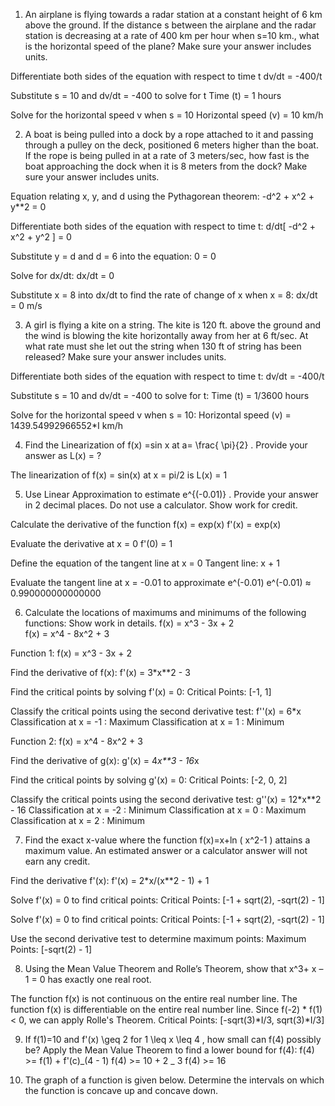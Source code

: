 1. An airplane is flying towards a radar station at a constant height of 6 km above the ground. If the distance s between the airplane and the radar station is decreasing at a rate of 400 km per hour when s=10 km., what is the horizontal speed of the plane? Make sure your answer includes units.

Differentiate both sides of the equation with respect to time t
dv/dt = -400/t

Substitute s = 10 and dv/dt = -400 to solve for t
Time (t) = 1 hours

Solve for the horizontal speed v when s = 10
Horizontal speed (v) = 10 km/h

2. A boat is being pulled into a dock by a rope attached to it and passing through a pulley on the deck, positioned 6 meters higher than the boat. If the rope is being pulled in at a rate of 3 meters/sec, how fast is the boat approaching the dock when it is 8 meters from the dock? Make sure your answer includes units.

Equation relating x, y, and d using the Pythagorean theorem:
-d^2 + x^2 + y\*\*2 = 0

Differentiate both sides of the equation with respect to time t:
d/dt[ -d^2 + x^2 + y^2 ] = 0

Substitute y = d and d = 6 into the equation:
0 = 0

Solve for dx/dt:
dx/dt = 0

Substitute x = 8 into dx/dt to find the rate of change of x when x = 8:
dx/dt = 0 m/s

3. A girl is flying a kite on a string. The kite is 120 ft. above the ground and the wind is blowing the kite horizontally away from her at 6 ft/sec. At what rate must she let out the string when 130 ft of string has been released? Make sure your answer includes units.

Differentiate both sides of the equation with respect to time t:
dv/dt = -400/t

Substitute s = 10 and dv/dt = -400 to solve for t:
Time (t) = 1/3600 hours

Solve for the horizontal speed v when s = 10:
Horizontal speed (v) = 1439.54992966552\*I km/h

4. Find the Linearization of f(x) =sin x at a= \frac{ \pi}{2} . Provide your answer as L(x) = ?

The linearization of f(x) = sin(x) at x = pi/2 is L(x) = 1

5. Use Linear Approximation to estimate e^{(-0.01)} . Provide your answer in 2 decimal places. Do not use a calculator. Show work for credit.

Calculate the derivative of the function f(x) = exp(x)
f'(x) = exp(x)

Evaluate the derivative at x = 0
f'(0) = 1

Define the equation of the tangent line at x = 0
Tangent line: x + 1

Evaluate the tangent line at x = -0.01 to approximate e^(-0.01)
e^(-0.01) ≈ 0.990000000000000

6. Calculate the locations of maximums and minimums of the following functions: Show work in details.
   f(x) = x^3 - 3x + 2  
   f(x) = x^4 - 8x^2 + 3

Function 1: f(x) = x^3 - 3x + 2

Find the derivative of f(x):
f'(x) = 3\*x\*\*2 - 3

Find the critical points by solving f'(x) = 0:
Critical Points: [-1, 1]

Classify the critical points using the second derivative test:
f''(x) = 6\*x
Classification at x = -1 : Maximum
Classification at x = 1 : Minimum

Function 2: f(x) = x^4 - 8x^2 + 3

Find the derivative of g(x):
g'(x) = 4*x\*\*3 - 16*x

Find the critical points by solving g'(x) = 0:
Critical Points: [-2, 0, 2]

Classify the critical points using the second derivative test:
g''(x) = 12\*x\*\*2 - 16
Classification at x = -2 : Minimum
Classification at x = 0 : Maximum
Classification at x = 2 : Minimum

7. Find the exact x-value where the function f(x)=x+ln ( x^2-1 ) attains a maximum value. An estimated answer or a calculator answer will not earn any credit.

Find the derivative f'(x):
f'(x) = 2\*x/(x\*\*2 - 1) + 1

Solve f'(x) = 0 to find critical points:
Critical Points: [-1 + sqrt(2), -sqrt(2) - 1]

Solve f'(x) = 0 to find critical points:
Critical Points: [-1 + sqrt(2), -sqrt(2) - 1]

Use the second derivative test to determine maximum points:
Maximum Points: [-sqrt(2) - 1]

8. Using the Mean Value Theorem and Rolle’s Theorem, show that x^3+ x – 1 = 0 has exactly one real root.

The function f(x) is not continuous on the entire real number line.
The function f(x) is differentiable on the entire real number line.
Since f(-2) * f(1) < 0, we can apply Rolle's Theorem.
Critical Points: [-sqrt(3)*I/3, sqrt(3)\*I/3]

9. If f(1)=10 and f'(x) \geq 2 for 1 \leq x \leq 4 , how small can f(4) possibly be?
   Apply the Mean Value Theorem to find a lower bound for f(4):
   f(4) >= f(1) + f'(c)_(4 - 1)
   f(4) >= 10 + 2 _ 3
   f(4) >= 16

10. The graph of a function is given below. Determine the intervals on which the function is concave up and concave down.
